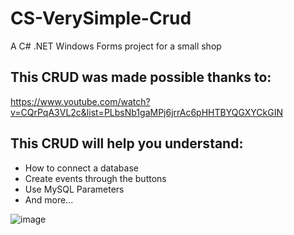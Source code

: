 # CS-VerySimple-Crud
A C# .NET Windows Forms project for a small shop

## This CRUD was made possible thanks to:
https://www.youtube.com/watch?v=CQrPqA3VL2c&list=PLbsNb1gaMPj6jrrAc6pHHTBYQGXYCkGIN

## This CRUD will help you understand:

- How to connect a database
- Create events through the buttons
- Use MySQL Parameters
- And more...

![image](https://github.com/OscarChavez99/CS-VerySimple-Crud/assets/80979314/b54129f6-75d7-45a9-b5fc-1d47d53fd36f)

